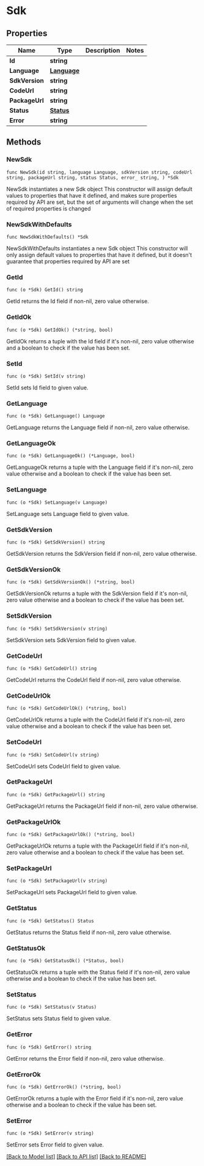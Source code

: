 # Sdk

## Properties

Name | Type | Description | Notes
------------ | ------------- | ------------- | -------------
**Id** | **string** |  | 
**Language** | [**Language**](Language.md) |  | 
**SdkVersion** | **string** |  | 
**CodeUrl** | **string** |  | 
**PackageUrl** | **string** |  | 
**Status** | [**Status**](Status.md) |  | 
**Error** | **string** |  | 

## Methods

### NewSdk

`func NewSdk(id string, language Language, sdkVersion string, codeUrl string, packageUrl string, status Status, error_ string, ) *Sdk`

NewSdk instantiates a new Sdk object
This constructor will assign default values to properties that have it defined,
and makes sure properties required by API are set, but the set of arguments
will change when the set of required properties is changed

### NewSdkWithDefaults

`func NewSdkWithDefaults() *Sdk`

NewSdkWithDefaults instantiates a new Sdk object
This constructor will only assign default values to properties that have it defined,
but it doesn't guarantee that properties required by API are set

### GetId

`func (o *Sdk) GetId() string`

GetId returns the Id field if non-nil, zero value otherwise.

### GetIdOk

`func (o *Sdk) GetIdOk() (*string, bool)`

GetIdOk returns a tuple with the Id field if it's non-nil, zero value otherwise
and a boolean to check if the value has been set.

### SetId

`func (o *Sdk) SetId(v string)`

SetId sets Id field to given value.


### GetLanguage

`func (o *Sdk) GetLanguage() Language`

GetLanguage returns the Language field if non-nil, zero value otherwise.

### GetLanguageOk

`func (o *Sdk) GetLanguageOk() (*Language, bool)`

GetLanguageOk returns a tuple with the Language field if it's non-nil, zero value otherwise
and a boolean to check if the value has been set.

### SetLanguage

`func (o *Sdk) SetLanguage(v Language)`

SetLanguage sets Language field to given value.


### GetSdkVersion

`func (o *Sdk) GetSdkVersion() string`

GetSdkVersion returns the SdkVersion field if non-nil, zero value otherwise.

### GetSdkVersionOk

`func (o *Sdk) GetSdkVersionOk() (*string, bool)`

GetSdkVersionOk returns a tuple with the SdkVersion field if it's non-nil, zero value otherwise
and a boolean to check if the value has been set.

### SetSdkVersion

`func (o *Sdk) SetSdkVersion(v string)`

SetSdkVersion sets SdkVersion field to given value.


### GetCodeUrl

`func (o *Sdk) GetCodeUrl() string`

GetCodeUrl returns the CodeUrl field if non-nil, zero value otherwise.

### GetCodeUrlOk

`func (o *Sdk) GetCodeUrlOk() (*string, bool)`

GetCodeUrlOk returns a tuple with the CodeUrl field if it's non-nil, zero value otherwise
and a boolean to check if the value has been set.

### SetCodeUrl

`func (o *Sdk) SetCodeUrl(v string)`

SetCodeUrl sets CodeUrl field to given value.


### GetPackageUrl

`func (o *Sdk) GetPackageUrl() string`

GetPackageUrl returns the PackageUrl field if non-nil, zero value otherwise.

### GetPackageUrlOk

`func (o *Sdk) GetPackageUrlOk() (*string, bool)`

GetPackageUrlOk returns a tuple with the PackageUrl field if it's non-nil, zero value otherwise
and a boolean to check if the value has been set.

### SetPackageUrl

`func (o *Sdk) SetPackageUrl(v string)`

SetPackageUrl sets PackageUrl field to given value.


### GetStatus

`func (o *Sdk) GetStatus() Status`

GetStatus returns the Status field if non-nil, zero value otherwise.

### GetStatusOk

`func (o *Sdk) GetStatusOk() (*Status, bool)`

GetStatusOk returns a tuple with the Status field if it's non-nil, zero value otherwise
and a boolean to check if the value has been set.

### SetStatus

`func (o *Sdk) SetStatus(v Status)`

SetStatus sets Status field to given value.


### GetError

`func (o *Sdk) GetError() string`

GetError returns the Error field if non-nil, zero value otherwise.

### GetErrorOk

`func (o *Sdk) GetErrorOk() (*string, bool)`

GetErrorOk returns a tuple with the Error field if it's non-nil, zero value otherwise
and a boolean to check if the value has been set.

### SetError

`func (o *Sdk) SetError(v string)`

SetError sets Error field to given value.



[[Back to Model list]](../README.md#documentation-for-models) [[Back to API list]](../README.md#documentation-for-api-endpoints) [[Back to README]](../README.md)


